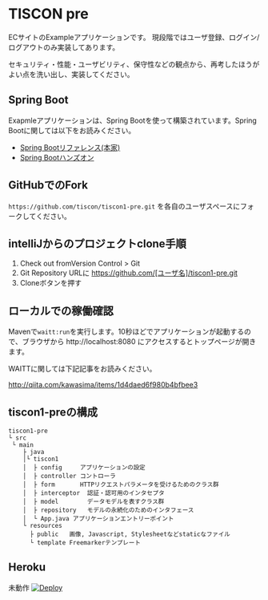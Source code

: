 # TISCON pre

ECサイトのExampleアプリケーションです。
現段階ではユーザ登録、ログイン/ログアウトのみ実装してあります。

セキュリティ・性能・ユーザビリティ、保守性などの観点から、再考したほうがよい点を洗い出し、実装してください。

## Spring Boot

Exapmleアプリケーションは、Spring Bootを使って構築されています。Spring Bootに関しては以下をお読みください。


- [Spring Bootリファレンス(本家)](http://docs.spring.io/spring-boot/docs/1.3.1.RELEASE/reference/htmlsingle/)
- [Spring Bootハンズオン](http://jsug-spring-boot-handson.readthedocs.org/en/latest/)

## GitHubでのFork

`https://github.com/tiscon/tiscon1-pre.git` を各自のユーザスペースにフォークしてください。


## intelliJからのプロジェクトclone手順

1. Check out fromVersion Control > Git
2. Git Repository URLに
   https://github.com/[ユーザ名]/tiscon1-pre.git
3. Cloneボタンを押す
 
## ローカルでの稼働確認

Mavenで`waitt:run`を実行します。10秒ほどでアプリケーションが起動するので、ブラウザから http://localhost:8080 にアクセスするとトップページが開きます。

WAITTに関しては下記記事をお読みください。

http://qiita.com/kawasima/items/1d4daed6f980b4bfbee3

## tiscon1-preの構成

```
tiscon1-pre
└ src
 └ main
    ├ java
    │└ tiscon1
    │  ├ config     アプリケーションの設定
    │  ├ controller コントローラ
    │  ├ form       HTTPリクエストパラメータを受けるためのクラス群
    │  ├ interceptor  認証・認可用のインタセプタ
    │  ├ model        データモデルを表すクラス群
    │  ├ repository   モデルの永続化のためのインタフェース
    │  └ App.java アプリケーションエントリーポイント
    └ resources
      ├ public   画像, Javascript, Stylesheetなどstaticなファイル
      └ template Freemarkerテンプレート
```

## Heroku

未動作
[![Deploy](https://www.herokucdn.com/deploy/button.svg)](https://heroku.com/deploy)